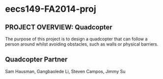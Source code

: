 eecs149-FA2014-proj
===================


PROJECT OVERVIEW: Quadcopter
----------------------------

The purpose of this project is to design a quadcopter that can follow a person around whilst avoiding obstacles, such as walls or physical barriers.

Quadcopter Partner
------------------

Sam Hausman, Gangbaolede Li, Steven Campos, Jimmy Su

